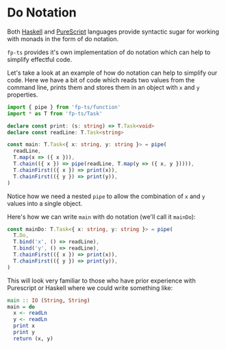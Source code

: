 # Do Notation

Both [Haskell](https://wiki.haskell.org/Monad#do-notation)
and [PureScript](https://github.com/purescript/documentation/blob/master/language/Syntax.md#do-notation)
languages provide syntactic sugar for working with monads in the form of do notation.

`fp-ts` provides it's own implementation of do notation which can help to simplify effectful
code.

Let's take a look at an example of how do notation can help to simplify our code. Here we have
a bit of code which reads two values from the command line, prints them and stores them
in an object with `x` and `y` properties.

```ts
import { pipe } from 'fp-ts/function'
import * as T from 'fp-ts/Task'

declare const print: (s: string) => T.Task<void>
declare const readLine: T.Task<string>

const main: T.Task<{ x: string, y: string }> = pipe(
  readLine,
  T.map(x => ({ x })),
  T.chain(({ x }) => pipe(readLine, T.map(y => ({ x, y })))),
  T.chainFirst(({ x }) => print(x)),
  T.chainFirst(({ y }) => print(y)),
)
```

Notice how we need a nested `pipe` to allow the combination of `x` and `y` values into a single
object.

Here's how we can write `main` with do notation (we'll call it `mainDo`):
```ts
const mainDo: T.Task<{ x: string, y: string }> = pipe(
  T.Do,
  T.bind('x', () => readLine),
  T.bind('y', () => readLine),
  T.chainFirst(({ x }) => print(x)),
  T.chainFirst(({ y }) => print(y)),
)
```

This will look very familiar to those who have prior experience with Purescript or Haskell
where we could write something like:

```haskell
main :: IO (String, String)
main = do
  x <- readLn
  y <- readLn
  print x
  print y
  return (x, y)
```
